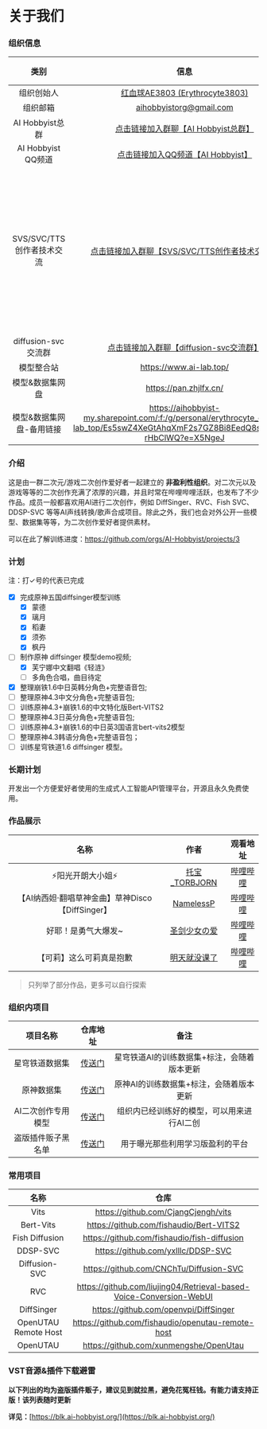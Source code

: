 # 关于我们

### 组织信息

|        类别         |                             信息                             |                             备注                             |
| :-----------------: | :----------------------------------------------------------: | :----------------------------------------------------------: |
|     组织创始人      | [红血球AE3803 (Erythrocyte3803)](https://github.com/Erythrocyte3803) |  |
|      组织邮箱       |                   aihobbyistorg@gmail.com                    |                                       |
|        AI Hobbyist总群         | [点击链接加入群聊【AI Hobbyist总群】]([http://qm.qq.com/cgi-bin/qm/qr?_wv=1027&k=CiT-OHAATzKGbqLWIM557vEqkXgzcwr5&authKey=lWuy7Dmi00QI56b%2FgXO50YxE1WHzlzGAbd5hx4kvVb2Dpqu2c0Evp25kTzZdoOka&noverify=0&group_code=309046913](http://qm.qq.com/cgi-bin/qm/qr?_wv=1027&k=yH2t7_Hk_U9v_sngJOnnvUwCDg3jzM6t&authKey=pAP301KgpwMXlgJr49j%2FwhgEMFQkOQL9ZnU7SJtmthjIRMLPp4PXmtMAHfUwYkXU&noverify=0&group_code=704917458)) |  |
| AI Hobbyist QQ频道 | [点击链接加入QQ频道【AI Hobbyist】](https://pd.qq.com/s/8c2wkdwyl) | |
| SVS/SVC/TTS创作者技术交流 | [点击链接加入群聊【SVS/SVC/TTS创作者技术交流】](http://qm.qq.com/cgi-bin/qm/qr?_wv=1027&k=Yu3IFMTl9mdgvfvRqeWML7sUsIDIQDgO&authKey=Kqydv8fB4txj%2FwsKzfiT6XOh9r2AGqHFwKVZ2wsIyzRO3dMmQE8RAkWtJvTxCpGV&noverify=0&group_code=780107284) | 需提供B站UID以及作品并审核入群 |
| diffusion-svc交流群 | [点击链接加入群聊【diffusion-svc交流群】](http://qm.qq.com/cgi-bin/qm/qr?_wv=1027&k=KM1weNmIWGE-sQnFRkwNGDdhH-Mm9ruS&authKey=nYE7C28ibJZzDHhStgU2AoKBLYmkUXFHHuETNQQM4%2Fth6mADmUR9fyHCd4QdNFMF&noverify=0&group_code=608107671) |  |
|   模型整合站    |           https://www.ai-lab.top/|                                       |
|   模型&数据集网盘    |           https://pan.zhjlfx.cn/|                                       |
|   模型&数据集网盘-备用链接    |           https://aihobbyist-my.sharepoint.com/:f:/g/personal/erythrocyte_org_ai-lab_top/Es5swZ4XeGtAhqXmF2s7GZ8Bi8EedQ8sdXRyPS-rHbClWQ?e=X5NgeJ|                                       |
### 介绍

这是由一群二次元/游戏二次创作爱好者一起建立的 **非盈利性组织**。对二次元以及游戏等等的二次创作充满了浓厚的兴趣，并且时常在哔哩哔哩活跃，也发布了不少作品。成员一般都喜欢用AI进行二次创作，例如 DiffSinger、RVC、Fish SVC、DDSP-SVC 等等AI声线转换/歌声合成项目。除此之外，我们也会对外公开一些模型、数据集等等，为二次创作爱好者提供素材。

可以在此了解训练进度：https://github.com/orgs/AI-Hobbyist/projects/3

### 计划

注：打✓号的代表已完成

- [x] 完成原神五国diffsinger模型训练
  * [x] 蒙德
  * [x] 璃月
  * [x] 稻妻
  * [x] 须弥
  * [x] 枫丹
- [ ] 制作原神 diffsinger 模型demo视频;
  * [x] 芙宁娜中文翻唱《轻涟》
  * [ ] 多角色合唱，曲目待定
- [x] 整理崩铁1.6中日英韩分角色+完整语音包;
- [ ] 整理原神4.3中文分角色+完整语音包;
- [ ] 训练原神4.3+崩铁1.6的中文特化版Bert-VITS2
- [ ] 整理原神4.3日英分角色+完整语音包;
- [ ] 训练原神4.3+崩铁1.6的中日英3国语言bert-vits2模型
- [ ] 整理原神4.3韩语分角色+完整语音包；
- [ ] 训练星穹铁道1.6 diffsinger 模型。

### 长期计划

开发出一个方便爱好者使用的生成式人工智能API管理平台，开源且永久免费使用。
### 作品展示

|                       名称                       |                           作者                           |                        观看地址                         |
| :----------------------------------------------: | :------------------------------------------------------: | :-----------------------------------------------------: |
|                 ⚡阳光开朗大小姐⚡                 |   [托宝_TORBJORN](https://space.bilibili.com/32618090)   | [哔哩哔哩](https://www.bilibili.com/video/BV1vL41127gi) |
| 【AI纳西妲·翻唱草神金曲】草神Disco【DiffSinger】 | [NamelessP](https://space.bilibili.com/3493128384284922) | [哔哩哔哩](https://www.bilibili.com/video/BV1iM4y1d7im) |
|               好耶！是勇气大爆发~                |    [圣剑少女の爱](https://space.bilibili.com/8580108)    | [哔哩哔哩](https://www.bilibili.com/video/BV1Sv4y1n7ea) |
|             【可莉】这么可莉真是抱歉             |   [明天就没课了](https://space.bilibili.com/387955022)   | [哔哩哔哩](https://www.bilibili.com/video/BV1mL411m7nJ) |

> 只列举了部分作品，更多可以自行探索

### 组织内项目

|       项目名称       |                           仓库地址                           |                             备注                             |
| :------------------: | :----------------------------------------------------------: | :----------------------------------------------------------: |
|    星穹铁道数据集    |  [传送门](https://github.com/AI-Hobbyist/StarRail_Datasets)  | 星穹铁道AI的训练数据集+标注，会随着版本更新 |
|    原神数据集    |  [传送门](https://github.com/AI-Hobbyist/Genshin_Datasets) | 原神AI的训练数据集+标注，会随着版本更新 |
|  AI二次创作专用模型  |       [传送门](https://www.ai-hobbyist.org/)        |          组织内已经训练好的模型，可以用来进行AI二创          |
| 盗版插件贩子黑名单 | [传送门](https://blk.ai-hobbyist.org) | 用于曝光那些利用学习版盈利的平台 |

### 常用项目

|         名称         |                             仓库                             |
| :------------------: | :----------------------------------------------------------: |
|         Vits         |             https://github.com/CjangCjengh/vits              |
|         Bert-Vits         |             https://github.com/fishaudio/Bert-VITS2    |
|    Fish Diffusion    |         https://github.com/fishaudio/fish-diffusion          |
|       DDSP-SVC       |              https://github.com/yxlllc/DDSP-SVC              |
|       Diffusion-SVC       |             https://github.com/CNChTu/Diffusion-SVC             |
|         RVC          | https://github.com/liujing04/Retrieval-based-Voice-Conversion-WebUI |
|      DiffSinger      |            https://github.com/openvpi/DiffSinger             |
| OpenUTAU Remote Host |      https://github.com/fishaudio/openutau-remote-host       |
|       OpenUTAU       |            https://github.com/xunmengshe/OpenUtau            |

### VST音源&插件下载避雷

**以下列出的均为盗版插件贩子，建议见到就拉黑，避免花冤枉钱。有能力请支持正版！该列表随时更新**

**详见：**[https://blk.ai-hobbyist.org/](https://blk.ai-hobbyist.org/)

